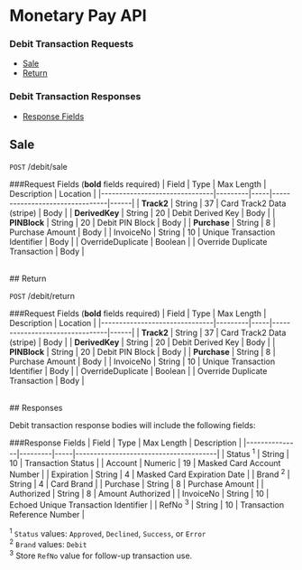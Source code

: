 # Monetary Pay API

### Debit Transaction Requests
* [Sale](#sale)
* [Return](#return)

### Debit Transaction Responses
* [Response Fields](#response-fields)

## Sale

`POST` /debit/sale

###Request Fields (**bold** fields required)
| Field                         | Type    | Max Length  | Description                   | Location |
|-------------------------------|---------|-----|--------------------------------|------|
| **Track2**                    | String  | 37  | Card Track2 Data (stripe)      | Body |
| **DerivedKey**                | String  | 20  | Debit Derived Key              | Body |
| **PINBlock**                  | String  | 20  | Debit PIN Block                | Body |
| **Purchase**                  | String  | 8   | Purchase Amount                | Body |
| InvoiceNo                     | String  | 10  | Unique Transaction Identifier  | Body |
| OverrideDuplicate             | Boolean |     | Override Duplicate Transaction | Body |

<br />
## Return

`POST` /debit/return

###Request Fields (**bold** fields required)
| Field                         | Type    | Max Length  | Description                   | Location |
|-------------------------------|---------|-----|--------------------------------|------|
| **Track2**                    | String  | 37  | Card Track2 Data (stripe)      | Body |
| **DerivedKey**                | String  | 20  | Debit Derived Key              | Body |
| **PINBlock**                  | String  | 20  | Debit PIN Block                | Body |
| **Purchase**                  | String  | 8   | Purchase Amount                | Body |
| InvoiceNo                     | String  | 10  | Unique Transaction Identifier  | Body |
| OverrideDuplicate             | Boolean |     | Override Duplicate Transaction | Body |


<br />
## Responses

Debit transaction response bodies will include the following fields:

###Response Fields
| Field         | Type    | Max Length  | Description                   |
|---------------|---------|-----|---------------------------------------|
| Status <sup>1</sup>        | String  | 10  | Transaction Status                    |
| Account       | Numeric | 19  | Masked Card Account Number            |
| Expiration    | String  | 4   | Masked Card Expiration Date           |
| Brand <sup>2</sup>         | String  | 4   | Card Brand                            |
| Purchase      | String  | 8   | Purchase Amount                       |
| Authorized    | String  | 8   | Amount Authorized                     |
| InvoiceNo     | String  | 10  | Echoed Unique Transaction Identifier  |
| RefNo <sup>3</sup>        | String  | 10  | Transaction Reference Number          |

<sup>1</sup> `Status` values: `Approved`, `Declined`, `Success`, or `Error`<br />
<sup>2</sup> `Brand` values: `Debit`<br />
<sup>3</sup> Store `RefNo` value for follow-up transaction use.
